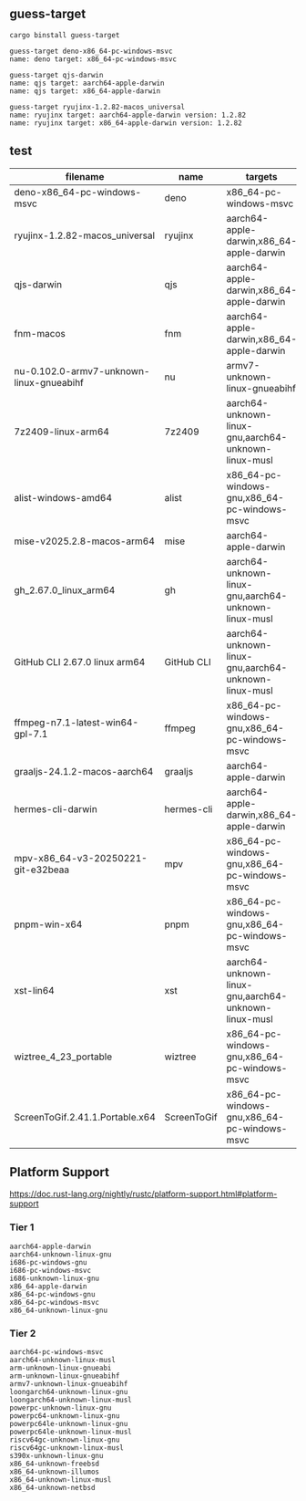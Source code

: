 ## guess-target

```shell
cargo binstall guess-target

guess-target deno-x86_64-pc-windows-msvc
name: deno target: x86_64-pc-windows-msvc

guess-target qjs-darwin
name: qjs target: aarch64-apple-darwin
name: qjs target: x86_64-apple-darwin

guess-target ryujinx-1.2.82-macos_universal
name: ryujinx target: aarch64-apple-darwin version: 1.2.82
name: ryujinx target: x86_64-apple-darwin version: 1.2.82
```

## test

| filename                                 | name        | targets                                              | version   |
| ---------------------------------------- | ----------- | ---------------------------------------------------- | --------- |
| deno-x86_64-pc-windows-msvc              | deno        | x86_64-pc-windows-msvc                               |           |
| ryujinx-1.2.82-macos_universal           | ryujinx     | aarch64-apple-darwin,x86_64-apple-darwin             | 1.2.82    |
| qjs-darwin                               | qjs         | aarch64-apple-darwin,x86_64-apple-darwin             |           |
| fnm-macos                                | fnm         | aarch64-apple-darwin,x86_64-apple-darwin             |           |
| nu-0.102.0-armv7-unknown-linux-gnueabihf | nu          | armv7-unknown-linux-gnueabihf                        | 0.102.0   |
| 7z2409-linux-arm64                       | 7z2409      | aarch64-unknown-linux-gnu,aarch64-unknown-linux-musl |           |
| alist-windows-amd64                      | alist       | x86_64-pc-windows-gnu,x86_64-pc-windows-msvc         |           |
| mise-v2025.2.8-macos-arm64               | mise        | aarch64-apple-darwin                                 | v2025.2.8 |
| gh_2.67.0_linux_arm64                    | gh          | aarch64-unknown-linux-gnu,aarch64-unknown-linux-musl | 2.67.0    |
| GitHub CLI 2.67.0 linux arm64            | GitHub CLI  | aarch64-unknown-linux-gnu,aarch64-unknown-linux-musl | 2.67.0    |
| ffmpeg-n7.1-latest-win64-gpl-7.1         | ffmpeg      | x86_64-pc-windows-gnu,x86_64-pc-windows-msvc         | n7.1      |
| graaljs-24.1.2-macos-aarch64             | graaljs     | aarch64-apple-darwin                                 | 24.1.2    |
| hermes-cli-darwin                        | hermes-cli  | aarch64-apple-darwin,x86_64-apple-darwin             |           |
| mpv-x86_64-v3-20250221-git-e32beaa       | mpv         | x86_64-pc-windows-gnu,x86_64-pc-windows-msvc         | 20250221  |
| pnpm-win-x64                             | pnpm        | x86_64-pc-windows-gnu,x86_64-pc-windows-msvc         |           |
| xst-lin64                                | xst         | aarch64-unknown-linux-gnu,aarch64-unknown-linux-musl |           |
| wiztree_4_23_portable                    | wiztree     | x86_64-pc-windows-gnu,x86_64-pc-windows-msvc         | 4_23      |
| ScreenToGif.2.41.1.Portable.x64          | ScreenToGif | x86_64-pc-windows-gnu,x86_64-pc-windows-msvc         | 2.41.1    |

## Platform Support

https://doc.rust-lang.org/nightly/rustc/platform-support.html#platform-support

### Tier 1

```
aarch64-apple-darwin
aarch64-unknown-linux-gnu
i686-pc-windows-gnu
i686-pc-windows-msvc
i686-unknown-linux-gnu
x86_64-apple-darwin
x86_64-pc-windows-gnu
x86_64-pc-windows-msvc
x86_64-unknown-linux-gnu
```

### Tier 2

```
aarch64-pc-windows-msvc
aarch64-unknown-linux-musl
arm-unknown-linux-gnueabi
arm-unknown-linux-gnueabihf
armv7-unknown-linux-gnueabihf
loongarch64-unknown-linux-gnu
loongarch64-unknown-linux-musl
powerpc-unknown-linux-gnu
powerpc64-unknown-linux-gnu
powerpc64le-unknown-linux-gnu
powerpc64le-unknown-linux-musl
riscv64gc-unknown-linux-gnu
riscv64gc-unknown-linux-musl
s390x-unknown-linux-gnu
x86_64-unknown-freebsd
x86_64-unknown-illumos
x86_64-unknown-linux-musl
x86_64-unknown-netbsd
```
